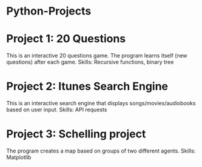 # Python-Projects

# Project 1: 20 Questions
This is an interactive 20 questions game. The program learns itself (new questions) after each game. 
Skills: Recursive functions, binary tree

# Project 2: Itunes Search Engine

This is an interactive search engine that displays songs/movies/audiobooks based on user input. 
Skills: API requests

# Project 3: Schelling project

The program creates a map based on groups of two different agents. 
Skills: Matplotlib

